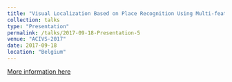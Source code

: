 ```yaml
---
title: "Visual Localization Based on Place Recognition Using Multi-feature Combination (D-λLBP++HOG)"
collection: talks
type: "Presentation"
permalink: /talks/2017-09-18-Presentation-5
venue: "ACIVS-2017"
date: 2017-09-18
location: "Belgium"
---
```


[More information here](http://acivs.org/acivs2017/)
